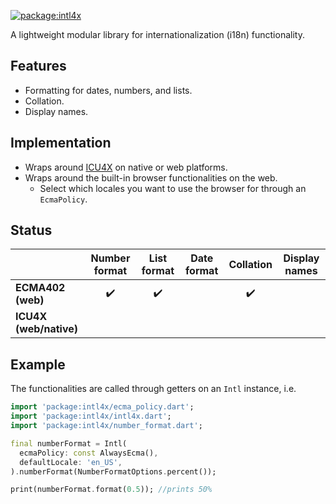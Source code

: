 [![package:intl4x](https://github.com/dart-lang/i18n/actions/workflows/intl4x.yml/badge.svg)](https://github.com/dart-lang/i18n/actions/workflows/intl4x.yml)

A lightweight modular library for internationalization (i18n) functionality.

## Features
* Formatting for dates, numbers, and lists. 
* Collation.
* Display names.

## Implementation
* Wraps around [ICU4X](https://github.com/unicode-org/icu4x) on native or web platforms.
* Wraps around the built-in browser functionalities on the web.
    * Select which locales you want to use the browser for through an `EcmaPolicy`.
## Status
|   | Number format  | List format  | Date format  | Collation  | Display names |
|---|:---:|:---:|:---:|:---:|:---:|
| **ECMA402 (web)** | :heavy_check_mark: | :heavy_check_mark: |   | :heavy_check_mark: |   |
| **ICU4X (web/native)**  |   |   |   |   |   | 


## Example
The functionalities are called through getters on an `Intl` instance, i.e.
```dart
import 'package:intl4x/ecma_policy.dart';
import 'package:intl4x/intl4x.dart';
import 'package:intl4x/number_format.dart';

final numberFormat = Intl(
  ecmaPolicy: const AlwaysEcma(),
  defaultLocale: 'en_US',
).numberFormat(NumberFormatOptions.percent());

print(numberFormat.format(0.5)); //prints 50%
```
